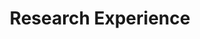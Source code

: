 ---
active: true
date_format: Jan 2006
experience:
- company: Rochester Institute of Technology
  company_logo: rit
  company_url: https://www.rit.edu/
  date_end: ''
  date_start: '2018-08-01'
  description: |2-
    Responsibilities include:
    * Working on research for predicting human disagreements on natural language social media datasets.
    * Build research pipelines for deploying on Google Cloud using Python Machine Learning stack and MongoDB.
    * Presented work at [ECAI 2020](../publication/weerasooriya-2020/),[LREC 2022](../publication/weerasooriya-improving-label-quality-2022).
  location: Rochester
  title: Research Assistant
- company: HEALS Project (part of IBM AI Horizon) at Rensselaer Polytechnic Institute
  company_logo: rpi
  company_url: https://www.rpi.edu/
  date_end: '2019-08-31'
  date_start: '2019-05-01'
  description: |2-
    * Research based on natural language processing and information retrieval. 
    * Conducted research on aggregating food related data sources for food knowledge graph, which is used with IBM Watson. 
    * The tool was able to generate the nutritional content per FDA guidelines from a crowdsourced recipe.
  location: Troy, NY
  title: Intern Research Assistant
- company: Rochester Institute of Technology
  company_logo: rit
  company_url: https://www.rit.edu/
  date_end: '2020-08-31'
  date_start: '2020-05-01'
  description: "  * Taught CS635 - Introduction to Machine Learning virtually.\n  "
  location: Rochester, NY
  title: Adjunct Lecturer
- company: LKEMR - Cloud-based Electronic Medical Record System
  company_url: http://lkemr.com/
  date_end: ''
  date_start: '2018-03-01'
  description: |2-
    Collaborative project with the Faculty of Medicine, and Colombo North Teaching Hospital, Sri Lanka.
    * Web based electronic patient record management system, tailored for Sri Lanka using PHP backend, and MySQL database on AWS.
    * Currently been used to identify potential patients with COVID-19, as it is the only EMR widely used in Sri Lanka. 
    * The work also contributes to open sourced EMR Project, [Open-EMR](https://github.com/openemr/openemr).
    * Research work published in NITC 2019 and workshop organizing committee for WONCA 2020.
  location: Sri Lanka
  title: Tech Lead
headless: true
subtitle: ''
title: Research Experience
weight: 50
widget: experience
---